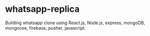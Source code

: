 # whatsapp-replica
Building whatsapp clone using React.js, Node.js, express, mongoDB, mongoose, firebase, pusher, javascript.
